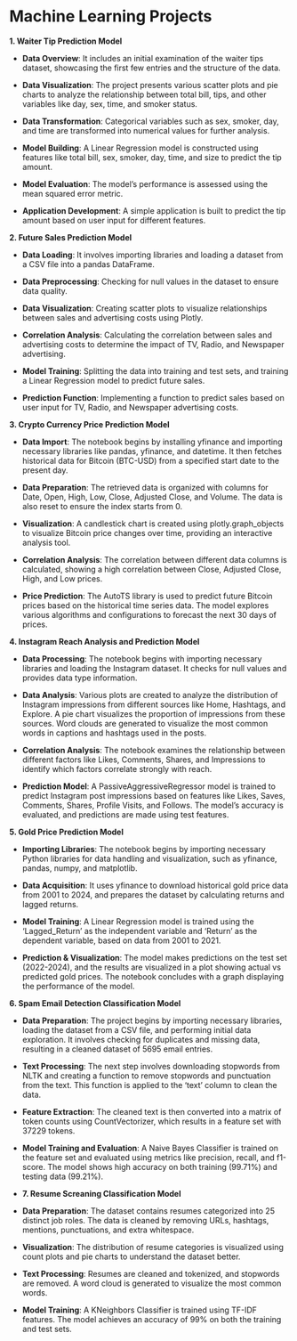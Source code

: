 # Machine Learning Projects

**1. Waiter Tip Prediction Model**

- **Data Overview**: It includes an initial examination of the waiter tips dataset, showcasing the first few entries and the structure of the data.

- **Data Visualization**: The project presents various scatter plots and pie charts to analyze the relationship between total bill, tips, and other variables like day, sex, time, and smoker status.

- **Data Transformation**: Categorical variables such as sex, smoker, day, and time are transformed into numerical values for further analysis.

- **Model Building**: A Linear Regression model is constructed using features like total bill, sex, smoker, day, time, and size to predict the tip amount.

- **Model Evaluation**: The model’s performance is assessed using the mean squared error metric.

- **Application Development**: A simple application is built to predict the tip amount based on user input for different features.

**2. Future Sales Prediction Model**

- **Data Loading**: It involves importing libraries and loading a dataset from a CSV file into a pandas DataFrame.

- **Data Preprocessing**: Checking for null values in the dataset to ensure data quality.

- **Data Visualization**: Creating scatter plots to visualize relationships between sales and advertising costs using Plotly.

- **Correlation Analysis**: Calculating the correlation between sales and advertising costs to determine the impact of TV, Radio, and Newspaper advertising.

- **Model Training**: Splitting the data into training and test sets, and training a Linear Regression model to predict future sales.

- **Prediction Function**: Implementing a function to predict sales based on user input for TV, Radio, and Newspaper advertising costs.

**3. Crypto Currency Price Prediction Model**

- **Data Import**: The notebook begins by installing yfinance and importing necessary libraries like pandas, yfinance, and datetime. It then fetches historical data for Bitcoin (BTC-USD) from a specified start date to the present day.

- **Data Preparation**: The retrieved data is organized with columns for Date, Open, High, Low, Close, Adjusted Close, and Volume. The data is also reset to ensure the index starts from 0.

- **Visualization**: A candlestick chart is created using plotly.graph_objects to visualize Bitcoin price changes over time, providing an interactive analysis tool.

- **Correlation Analysis**: The correlation between different data columns is calculated, showing a high correlation between Close, Adjusted Close, High, and Low prices.

- **Price Prediction**: The AutoTS library is used to predict future Bitcoin prices based on the historical time series data. The model explores various algorithms and configurations to forecast the next 30 days of prices.

**4. Instagram Reach Analysis and Prediction Model**

- **Data Processing**: The notebook begins with importing necessary libraries and loading the Instagram dataset. It checks for null values and provides data type information.

- **Data Analysis**: Various plots are created to analyze the distribution of Instagram impressions from different sources like Home, Hashtags, and Explore. A pie chart visualizes the proportion of impressions from these sources.
Word clouds are generated to visualize the most common words in captions and hashtags used in the posts.

- **Correlation Analysis**: The notebook examines the relationship between different factors like Likes, Comments, Shares, and Impressions to identify which factors correlate strongly with reach.

- **Prediction Model**: A PassiveAggressiveRegressor model is trained to predict Instagram post impressions based on features like Likes, Saves, Comments, Shares, Profile Visits, and Follows. The model’s accuracy is evaluated, and predictions are made using test features.

**5. Gold Price Prediction Model**

- **Importing Libraries**: The notebook begins by importing necessary Python libraries for data handling and visualization, such as yfinance, pandas, numpy, and matplotlib.

- **Data Acquisition**: It uses yfinance to download historical gold price data from 2001 to 2024, and prepares the dataset by calculating returns and lagged returns.
  
- **Model Training**: A Linear Regression model is trained using the ‘Lagged_Return’ as the independent variable and ‘Return’ as the dependent variable, based on data from 2001 to 2021.

- **Prediction & Visualization**: The model makes predictions on the test set (2022-2024), and the results are visualized in a plot showing actual vs predicted gold prices. The notebook concludes with a graph displaying the performance of the model.


**6. Spam Email Detection Classification Model**

- **Data Preparation**: The project begins by importing necessary libraries, loading the dataset from a CSV file, and performing initial data exploration. It involves checking for duplicates and missing data, resulting in a cleaned dataset of 5695 email entries.

- **Text Processing**: The next step involves downloading stopwords from NLTK and creating a function to remove stopwords and punctuation from the text. This function is applied to the ‘text’ column to clean the data.

- **Feature Extraction**: The cleaned text is then converted into a matrix of token counts using CountVectorizer, which results in a feature set with 37229 tokens.

- **Model Training and Evaluation**: A Naive Bayes Classifier is trained on the feature set and evaluated using metrics like precision, recall, and f1-score. The model shows high accuracy on both training (99.71%) and testing data (99.21%).

- **7. Resume Screaning Classification Model**

- **Data Preparation**: The dataset contains resumes categorized into 25 distinct job roles. The data is cleaned by removing URLs, hashtags, mentions, punctuations, and extra whitespace.
  
- **Visualization**: The distribution of resume categories is visualized using count plots and pie charts to understand the dataset better.
  
- **Text Processing**: Resumes are cleaned and tokenized, and stopwords are removed. A word cloud is generated to visualize the most common words.
  
- **Model Training**: A KNeighbors Classifier is trained using TF-IDF features. The model achieves an accuracy of 99% on both the training and test sets.
